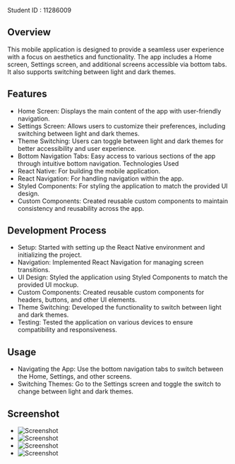 
Student ID : 11286009

## Overview
This mobile application is designed to provide a seamless user experience with a focus on aesthetics and functionality. The app includes a Home screen, Settings screen, and additional screens accessible via bottom tabs. It also supports switching between light and dark themes.

## Features
* Home Screen: Displays the main content of the app with user-friendly navigation.
* Settings Screen: Allows users to customize their preferences, including switching between light and dark themes.
* Theme Switching: Users can toggle between light and dark themes for better accessibility and user experience.
* Bottom Navigation Tabs: Easy access to various sections of the app through intuitive bottom navigation.
Technologies Used
* React Native: For building the mobile application.
* React Navigation: For handling navigation within the app.
* Styled Components: For styling the application to match the provided UI design.
* Custom Components: Created reusable custom components to maintain consistency and reusability across the app.

## Development Process
* Setup: Started with setting up the React Native environment and initializing the project.
* Navigation: Implemented React Navigation for managing screen transitions.
* UI Design: Styled the application using Styled Components to match the provided UI mockup.
* Custom Components: Created reusable custom components for headers, buttons, and other UI elements.
* Theme Switching: Developed the functionality to switch between light and dark themes.
* Testing: Tested the application on various devices to ensure compatibility and responsiveness.

## Usage
* Navigating the App: Use the bottom navigation tabs to switch between the Home, Settings, and other screens.
* Switching Themes: Go to the Settings screen and toggle the switch to change between light and dark themes.

## Screenshot

- ![Screenshot](https://github.com/B/rn-assignment5-11288689/blob/main/assets/Screenshot_1719331944.png)
- ![Screenshot](https://github.com/cryptomathematician/rn-assignment5-11288689/blob/main/assets/Screenshot_1719331960.png)
- ![Screenshot](https://github.com/cryptomathematician/rn-assignment5-11288689/blob/main/assets/Screenshot_1719331966.png)
- ![Screenshot](https://github.com/cryptomathematician/rn-assignment5-11288689/blob/main/assets/Screenshot_1719331971.png)